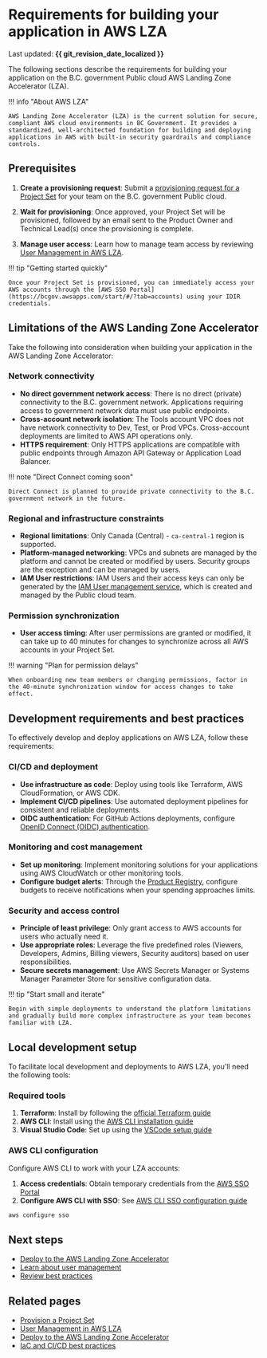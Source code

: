 # Requirements for building your application in AWS LZA

Last updated: **{{ git_revision_date_localized }}**

The following sections describe the requirements for building your application on the B.C. government Public cloud AWS Landing Zone Accelerator (LZA).

!!! info "About AWS LZA"

    AWS Landing Zone Accelerator (LZA) is the current solution for secure, compliant AWS cloud environments in BC Government. It provides a standardized, well-architected foundation for building and deploying applications in AWS with built-in security guardrails and compliance controls.

## Prerequisites

1. **Create a provisioning request**: Submit a [provisioning request for a Project Set](../../../welcome/provision-a-project-set.md) for your team on the B.C. government Public cloud.

2. **Wait for provisioning**: Once approved, your Project Set will be provisioned, followed by an email sent to the Product Owner and Technical Lead(s) once the provisioning is complete.

3. **Manage user access**: Learn how to manage team access by reviewing [User Management in AWS LZA](user-management.md).

!!! tip "Getting started quickly"

    Once your Project Set is provisioned, you can immediately access your AWS accounts through the [AWS SSO Portal](https://bcgov.awsapps.com/start/#/?tab=accounts) using your IDIR credentials.

## Limitations of the AWS Landing Zone Accelerator

Take the following into consideration when building your application in the AWS Landing Zone Accelerator:

### Network connectivity
- **No direct government network access**: There is no direct (private) connectivity to the B.C. government network. Applications requiring access to government network data must use public endpoints.
- **Cross-account network isolation**: The Tools account VPC does not have network connectivity to Dev, Test, or Prod VPCs. Cross-account deployments are limited to AWS API operations only.
- **HTTPS requirement**: Only HTTPS applications are compatible with public endpoints through Amazon API Gateway or Application Load Balancer.

!!! note "Direct Connect coming soon"

    Direct Connect is planned to provide private connectivity to the B.C. government network in the future.

### Regional and infrastructure constraints
- **Regional limitations**: Only Canada (Central) - `ca-central-1` region is supported.
- **Platform-managed networking**: VPCs and subnets are managed by the platform and cannot be created or modified by users. Security groups are the exception and can be managed by users.
- **IAM User restrictions**: IAM Users and their access keys can only be generated by the [IAM User management service](iam-user-service.md), which is created and managed by the Public cloud team.

### Permission synchronization
- **User access timing**: After user permissions are granted or modified, it can take up to 40 minutes for changes to synchronize across all AWS accounts in your Project Set.

!!! warning "Plan for permission delays"

    When onboarding new team members or changing permissions, factor in the 40-minute synchronization window for access changes to take effect.

## Development requirements and best practices

To effectively develop and deploy applications on AWS LZA, follow these requirements:

### CI/CD and deployment
- **Use infrastructure as code**: Deploy using tools like Terraform, AWS CloudFormation, or AWS CDK.
- **Implement CI/CD pipelines**: Use automated deployment pipelines for consistent and reliable deployments.
- **OIDC authentication**: For GitHub Actions deployments, configure [OpenID Connect (OIDC) authentication](deploy-to-the-aws-landing-zone-accelerator.md).

### Monitoring and cost management
- **Set up monitoring**: Implement monitoring solutions for your applications using AWS CloudWatch or other monitoring tools.
- **Configure budget alerts**: Through the [Product Registry](https://registry.developer.gov.bc.ca/login), configure budgets to receive notifications when your spending approaches limits.

### Security and access control
- **Principle of least privilege**: Only grant access to AWS accounts for users who actually need it.
- **Use appropriate roles**: Leverage the five predefined roles (Viewers, Developers, Admins, Billing viewers, Security auditors) based on user responsibilities.
- **Secure secrets management**: Use AWS Secrets Manager or Systems Manager Parameter Store for sensitive configuration data.

!!! tip "Start small and iterate"

    Begin with simple deployments to understand the platform limitations and gradually build more complex infrastructure as your team becomes familiar with LZA.

## Local development setup

To facilitate local development and deployments to AWS LZA, you'll need the following tools:

### Required tools
1. **Terraform**: Install by following the [official Terraform guide](https://developer.hashicorp.com/terraform/tutorials/aws-get-started/install-cli)
2. **AWS CLI**: Install using the [AWS CLI installation guide](https://docs.aws.amazon.com/cli/latest/userguide/getting-started-install.html)
3. **Visual Studio Code**: Set up using the [VSCode setup guide](https://code.visualstudio.com/docs/setup/setup-overview)

### AWS CLI configuration

Configure AWS CLI to work with your LZA accounts:

1. **Access credentials**: Obtain temporary credentials from the [AWS SSO Portal](https://bcgov.awsapps.com/start/#/?tab=accounts)
2. **Configure AWS CLI with SSO**: See [AWS CLI SSO configuration guide](https://docs.aws.amazon.com/cli/latest/userguide/sso-configure-profile-token.html)

```bash
aws configure sso
```

## Next steps

- [Deploy to the AWS Landing Zone Accelerator](deploy-to-the-aws-landing-zone-accelerator.md)
- [Learn about user management](user-management.md)
- [Review best practices](../best-practices/be-mindful.md)

## Related pages

- [Provision a Project Set](../../../welcome/provision-a-project-set.md)
- [User Management in AWS LZA](user-management.md)
- [Deploy to the AWS Landing Zone Accelerator](deploy-to-the-aws-landing-zone-accelerator.md)
- [IaC and CI/CD best practices](../best-practices/iac-and-ci-cd.md)